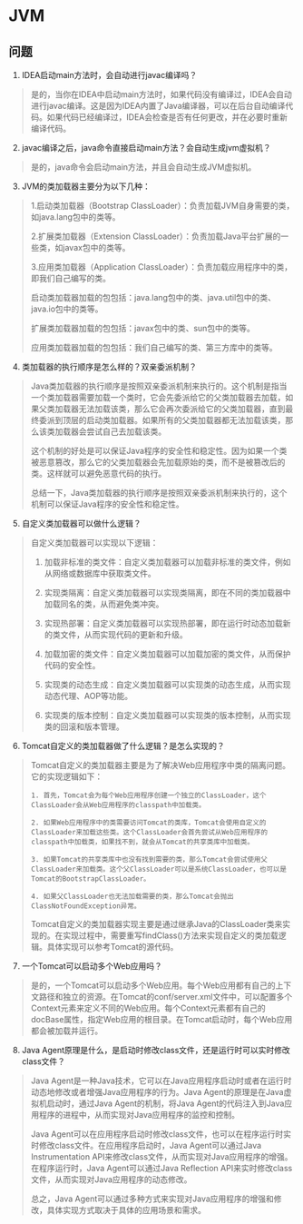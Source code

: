 # JVM

## 问题

1. IDEA启动main方法时，会自动进行javac编译吗？
>
> 是的，当你在IDEA中启动main方法时，如果代码没有编译过，IDEA会自动进行javac编译。这是因为IDEA内置了Java编译器，可以在后台自动编译代码。如果代码已经编译过，IDEA会检查是否有任何更改，并在必要时重新编译代码。

2. javac编译之后，java命令直接启动main方法？会自动生成jvm虚拟机？
>
> 是的，java命令会启动main方法，并且会自动生成JVM虚拟机。

3. JVM的类加载器主要分为以下几种：
> 
> 1.启动类加载器（Bootstrap ClassLoader）：负责加载JVM自身需要的类，如java.lang包中的类等。
> 
> 2.扩展类加载器（Extension ClassLoader）：负责加载Java平台扩展的一些类，如javax包中的类等。
> 
> 3.应用类加载器（Application ClassLoader）：负责加载应用程序中的类，即我们自己编写的类。
> 
> 启动类加载器加载的包包括：java.lang包中的类、java.util包中的类、java.io包中的类等。
> 
> 扩展类加载器加载的包包括：javax包中的类、sun包中的类等。
> 
> 应用类加载器加载的包包括：我们自己编写的类、第三方库中的类等。

4. 类加载器的执行顺序是怎么样的？双亲委派机制？
> 
> Java类加载器的执行顺序是按照双亲委派机制来执行的。这个机制是指当一个类加载器需要加载一个类时，它会先委派给它的父类加载器去加载，如果父类加载器无法加载该类，那么它会再次委派给它的父类加载器，直到最终委派到顶层的启动类加载器。如果所有的父类加载器都无法加载该类，那么该类加载器会尝试自己去加载该类。
> 
> 这个机制的好处是可以保证Java程序的安全性和稳定性。因为如果一个类被恶意篡改，那么它的父类加载器会先加载原始的类，而不是被篡改后的类。这样就可以避免恶意代码的执行。
> 
> 总结一下，Java类加载器的执行顺序是按照双亲委派机制来执行的，这个机制可以保证Java程序的安全性和稳定性。

5. 自定义类加载器可以做什么逻辑？
> 
> 自定义类加载器可以实现以下逻辑：
> 
> 	1. 加载非标准的类文件：自定义类加载器可以加载非标准的类文件，例如从网络或数据库中获取类文件。
> 
> 	2. 实现类隔离：自定义类加载器可以实现类隔离，即在不同的类加载器中加载同名的类，从而避免类冲突。
> 
> 	3. 实现热部署：自定义类加载器可以实现热部署，即在运行时动态加载新的类文件，从而实现代码的更新和升级。
> 
> 	4. 加载加密的类文件：自定义类加载器可以加载加密的类文件，从而保护代码的安全性。
> 
> 	5. 实现类的动态生成：自定义类加载器可以实现类的动态生成，从而实现动态代理、AOP等功能。
> 
> 	6. 实现类的版本控制：自定义类加载器可以实现类的版本控制，从而实现类的回滚和版本管理。

6. Tomcat自定义的类加载器做了什么逻辑？是怎么实现的？
> 
>    Tomcat自定义的类加载器主要是为了解决Web应用程序中类的隔离问题。它的实现逻辑如下：
> 
>     1. 首先，Tomcat会为每个Web应用程序创建一个独立的ClassLoader，这个ClassLoader会从Web应用程序的classpath中加载类。
> 
>     2. 如果Web应用程序中的类需要访问Tomcat的类库，Tomcat会使用自定义的ClassLoader来加载这些类。这个ClassLoader会首先尝试从Web应用程序的classpath中加载类，如果找不到，就会从Tomcat的共享类库中加载类。
> 
>     3. 如果Tomcat的共享类库中也没有找到需要的类，那么Tomcat会尝试使用父ClassLoader来加载类。这个父ClassLoader可以是系统ClassLoader，也可以是Tomcat的BootstrapClassLoader。
> 
>     4. 如果父ClassLoader也无法加载需要的类，那么Tomcat会抛出ClassNotFoundException异常。
> 
>    Tomcat自定义的类加载器实现主要是通过继承Java的ClassLoader类来实现的。在实现过程中，需要重写findClass()方法来实现自定义的类加载逻辑。具体实现可以参考Tomcat的源代码。

7. 一个Tomcat可以启动多个Web应用吗？
>
>是的，一个Tomcat可以启动多个Web应用。每个Web应用都有自己的上下文路径和独立的资源。在Tomcat的conf/server.xml文件中，可以配置多个Context元素来定义不同的Web应用。每个Context元素都有自己的docBase属性，指定Web应用的根目录。在Tomcat启动时，每个Web应用都会被加载并运行。

8. Java Agent原理是什么，是启动时修改class文件，还是运行时可以实时修改class文件？
> 
> Java Agent是一种Java技术，它可以在Java应用程序启动时或者在运行时动态地修改或者增强Java应用程序的行为。Java Agent的原理是在Java虚拟机启动时，通过Java Agent的机制，将Java Agent的代码注入到Java应用程序的进程中，从而实现对Java应用程序的监控和控制。
> 
> Java Agent可以在应用程序启动时修改class文件，也可以在程序运行时实时修改class文件。在应用程序启动时，Java Agent可以通过Java Instrumentation API来修改class文件，从而实现对Java应用程序的增强。在程序运行时，Java Agent可以通过Java Reflection API来实时修改class文件，从而实现对Java应用程序的动态修改。
> 
> 总之，Java Agent可以通过多种方式来实现对Java应用程序的增强和修改，具体实现方式取决于具体的应用场景和需求。
